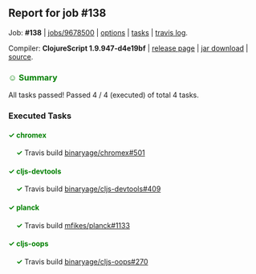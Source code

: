 ## Report for job #138

Job: **#138** | [jobs/9678500](https://github.com/cljs-oss/canary/commit/96785008a31eb6eec9f78bff04298765296c86b8) | [options](options.edn) | [tasks](tasks.edn) | [travis log](https://travis-ci.org/cljs-oss/canary/builds/298400511).

Compiler: **ClojureScript 1.9.947-d4e19bf** | [release page](https://github.com/cljs-oss/canary/releases/tag/r1.9.947-d4e19bf) | [jar download](https://github.com/cljs-oss/canary/releases/download/r1.9.947-d4e19bf/clojurescript-1.9.947-d4e19bf.jar) | [source](https://github.com/clojure/clojurescript/commit/d4e19bffcd19208997c1ffb14e3077e62eedbdfc).

### <b style='color:green'>☺ Summary</b>

All tasks passed! Passed 4 / 4 (executed) of total 4 tasks.

### Executed Tasks

#### <b style='color:green'>&#x2713; chromex</b>
&nbsp;&nbsp;&nbsp;&nbsp;<b style='color:green'>&#x2713;</b> Travis build [binaryage/chromex#501](https://travis-ci.org/binaryage/chromex/builds/298401746)<br>

#### <b style='color:green'>&#x2713; cljs-devtools</b>
&nbsp;&nbsp;&nbsp;&nbsp;<b style='color:green'>&#x2713;</b> Travis build [binaryage/cljs-devtools#409](https://travis-ci.org/binaryage/cljs-devtools/builds/298401744)<br>

#### <b style='color:green'>&#x2713; planck</b>
&nbsp;&nbsp;&nbsp;&nbsp;<b style='color:green'>&#x2713;</b> Travis build [mfikes/planck#1133](https://travis-ci.org/mfikes/planck/builds/298401740)<br>

#### <b style='color:green'>&#x2713; cljs-oops</b>
&nbsp;&nbsp;&nbsp;&nbsp;<b style='color:green'>&#x2713;</b> Travis build [binaryage/cljs-oops#270](https://travis-ci.org/binaryage/cljs-oops/builds/298401742)<br>